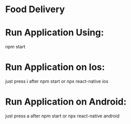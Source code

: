 # Food Delivery
# Run Application Using:
npm start

# Run Application on Ios:
just press i after npm start or npx react-native ios

# Run Application on Android:
just press a after npm start or npx react-native android
